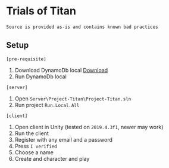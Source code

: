 # Trials of Titan

`Source is provided as-is and contains known bad practices`

## Setup

`[pre-requisite]`

1. Download DynamoDb local [Download](https://docs.aws.amazon.com/amazondynamodb/latest/developerguide/DynamoDBLocal.DownloadingAndRunning.html#DynamoDBLocal.DownloadingAndRunning.title)
2. Run DynamoDb local

`[server]`

1. Open `Server\Project-Titan\Project-Titan.sln`
2. Run project `Run.Local.All`

`[client]`

1. Open client in Unity (tested on `2019.4.3f1`, newer may work)
2. Run the client
3. Register with any email and a password
4. Press `I verified`
5. Choose a name
6. Create and character and play